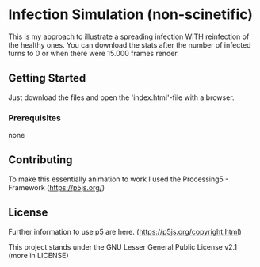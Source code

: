 # Infection Simulation (non-scinetific)

This is my approach to illustrate a spreading infection WITH reinfection of the healthy ones.
You can download the stats after the number of infected turns to 0 or when there were 15.000 frames render.

## Getting Started

Just download the files and open the 'index.html'-file with a browser.

### Prerequisites

none

## Contributing

To make this essentially animation to work I used the Processing5 - Framework (https://p5js.org/)

## License

Further information to use p5 are here. (https://p5js.org/copyright.html)

This project stands under the GNU Lesser General Public License v2.1 (more in LICENSE)
